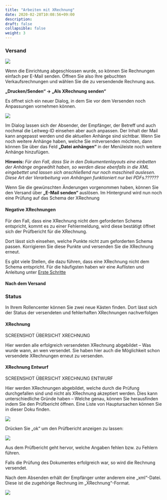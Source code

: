 ```yaml
---
title: "Arbeiten mit XRechnung"
date: 2020-02-28T10:08:56+09:00
description: 
draft: false
collapsible: false
weight: 3
---
```

### Versand

![](images/XRechnung/XRechnungScreenshot3.PNG)

Wenn die Einrichtung abgeschlossen wurde, so können Sie Rechnungen einfach per E-Mail senden. Öffnen Sie also Ihre gebuchten Verkaufsrechnungen und wählen Sie die zu versendende Rechnung aus.
 
**„Drucken/Senden“ -> „Als XRechnung senden“**

Es öffnet sich ein neuer Dialog, in dem Sie vor dem Versenden noch Anpassungen vornehmen können.

![](images/XRechnung/XRechnungScreenshot4.PNG)

Im Dialog lassen sich der Absender, der Empfänger, der Betreff und auch nochmal die Leitweg-ID einsehen aber auch anpassen.
Der Inhalt der Mail kann angepasst werden und die aktuellen Anhänge sind sichtbar.
Wenn Sie noch weitere Anhänge haben, welche Sie mitversenden möchten, dann können Sie über das Feld **„Datei anhängen“** in der Menüleiste noch weitere Anhänge hinzufügen.

**Hinweis:** _Für den Fall, dass Sie in den Dokumentenlayouts eine einbetten der Anhänge angewählt haben, so werden diese ebenfalls in die XML eingebettet und lassen sich anschließend nur noch maschinell auslesen. Diese Art der Verarbeitung von Anhängen funktioniert nur bei PDFs.??????_

Wenn Sie die gewünschten Änderungen vorgenommen haben, können Sie den Versand über **„E-Mail senden“** auslösen. Im Hintergrund wird nun noch eine Prüfung auf das Schema der XRechnung

#### Negative XRechnungen

Für den Fall, dass eine XRechnung nicht dem geforderten Schema entspricht, kommt es zu einer Fehlermeldung, wird diese bestätigt öffnet sich der Prüfbericht für die XRechnung.

Dort lässt sich einsehen, welche Punkte nicht zum geforderten Schema passen. Korrigieren Sie diese Punkte und versenden Sie die XRechnung erneut.

Es gibt viele Stellen, die dazu führen, dass eine XRechnung nicht dem Schema entspricht. Für die häufigsten haben wir eine Auflisten und Anleitung unter [Erste Schritte](de-de/documentation/connector-on-appsource/xrechnung/erste-schritte)

#### Nach dem Versand



### Status
In Ihrem Rollencenter können Sie zwei neue Kästen finden. Dort lässt sich der Status der versendeten und fehlerhaften XRechnungen nachverfolgen 

#### XRechnung

SCREENSHOT ÜBERSICHT XRECHNUNG

Hier werden alle erfolgreich versendeten XRechnung abgebildet – Was wurde wann, an wen versendet.
Sie haben hier auch die Möglichkeit schon versendete XRechnungen erneut zu versenden.

#### XRechnung Entwurf

SCREENSHOT ÜBERSICHT XRECHNUNG ENTWURF

Hier werden XRechnungen abgebildet, welche durch die Prüfung durchgefallen sind und nicht als XRechnung akzeptiert werden. Dies kann unterschiedliche Gründe haben – Welche genau, können Sie herausfinden indem Sie den Prüfbericht öffnen. 
Eine Liste von Hauptursachen können Sie in dieser Doku finden.

![](https://belware.de/images/nicepage-images/XRechnungScreenshot4.png)

Drücken Sie „ok“ um den Prüfbericht anzeigen zu lassen:

![](https://belware.de/images/nicepage-images/XRechnungScreenshot5.png)

Aus dem Prüfbericht geht hervor, welche Angaben fehlen bzw. zu Fehlern führen. 
 

Falls die Prüfung des Dokumentes erfolgreich war, so wird die Rechnung versendet.

Nach dem Absenden erhält der Empfänger unter anderem eine „xml“-Datei. 
Diese ist die zugehörige Rechnung im „XRechnung“-Format. 

![](https://belware.de/images/nicepage-images/XRechnungScreenshot6.png)
